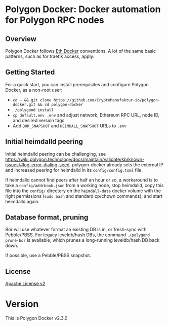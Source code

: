 # Polygon Docker: Docker automation for Polygon RPC nodes

## Overview

Polygon Docker follows [Eth Docker](https://eth-docker.net) conventions. A lot of the same basic patterns,
such as for traefik access, apply.

## Getting Started

For a quick start, you can install prerequisites and configure Polygon Docker, as a non-root user:

* `cd ~ && git clone https://github.com/CryptoManufaktur-io/polygon-docker.git && cd polygon-docker`
* `./polygond install`
* `cp default.env .env` and adjust network, Ethereum RPC URL, node ID, and desired version tags
* Add `BOR_SNAPSHOT` and `HEIMDALL_SNAPSHOT` URLs to `.env`

## Initial heimdalld peering

Initial heimdalld peering can be challenging, see https://wiki.polygon.technology/docs/maintain/validate/kb/known-issues/#log-error-dialing-seed. polygon-docker already sets the external IP and increased peering for heimdalld in its `config/config.toml` file.

If heimdalld cannot find peers after half an hour or so, a workaround is to take a `config/addrbook.json` from a working node, stop heimdalld, copy this file into the `config/` directory on the `heimdall-data` docker volume with the right permissions (`sudo bash` and standard cp/chown commands), and start heimdalld again.

## Database format, pruning

Bor will use whatever format an existing DB is in, or fresh-sync with Pebble/PBSS. For legacy leveldb/hash DBs,
the command `./polygond prune-bor` is available, which prunes a long-running leveldb/hash DB back down.

If possible, use a Pebble/PBSS snapshot.

## License

[Apache License v2](https://github.com/CryptoManufaktur-io/polygon-docker/blob/main/LICENSE)

# Version

This is Polygon Docker v2.3.0
